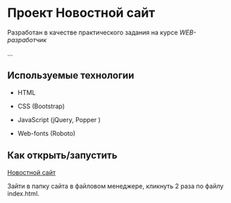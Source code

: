 # Проект Новостной сайт

Разработан в качестве практического задания на курсе *WEB-разработчик*

…

## Используемые технологии

* HTML

* CSS (Bootstrap)

* JavaScript (jQuery, Popper )

* Web-fonts (Roboto)

## Как открыть/запустить

 [Новостной сайт](index.html) 

Зайти в папку сайта в файловом менеджере, кликнуть 2 раза по файлу index.html.